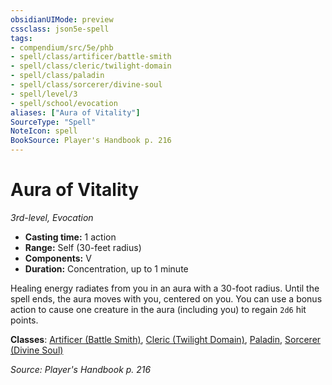```yaml
---
obsidianUIMode: preview
cssclass: json5e-spell
tags:
- compendium/src/5e/phb
- spell/class/artificer/battle-smith
- spell/class/cleric/twilight-domain
- spell/class/paladin
- spell/class/sorcerer/divine-soul
- spell/level/3
- spell/school/evocation
aliases: ["Aura of Vitality"]
SourceType: "Spell"
NoteIcon: spell
BookSource: Player's Handbook p. 216
---
```

# Aura of Vitality
*3rd-level, Evocation*  

- **Casting time:** 1 action
- **Range:** Self (30-feet radius)
- **Components:** V
- **Duration:** Concentration, up to 1 minute

Healing energy radiates from you in an aura with a 30-foot radius. Until the spell ends, the aura moves with you, centered on you. You can use a bonus action to cause one creature in the aura (including you) to regain `2d6` hit points.

**Classes**: [Artificer (Battle Smith)](/2-Mechanics/CLI/classes/artificer-battle-smith-tce.md), [Cleric (Twilight Domain)](/2-Mechanics/CLI/classes/cleric-twilight-domain-tce.md), [Paladin](/2-Mechanics/CLI/classes/paladin.md), [Sorcerer (Divine Soul)](/2-Mechanics/CLI/classes/sorcerer-divine-soul-xge.md)

*Source: Player's Handbook p. 216*